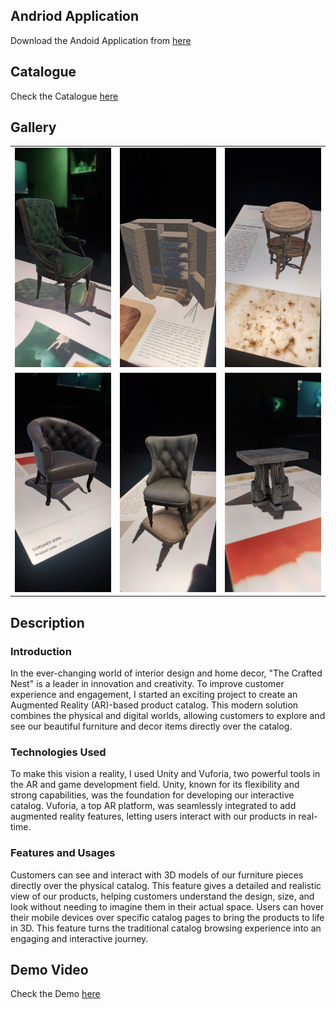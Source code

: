 ## Andriod Application
Download the Andoid Application from <a  href="https://github.com/SoumyaratnaDebnath/The-Crafted-Nest-AR-Catalogue/blob/main/The%20Crafted%20Nest%20AR%20Companion.apk" > here  </a>


## Catalogue
Check the Catalogue <a href="https://github.com/SoumyaratnaDebnath/The-Crafted-Nest-AR-Catalogue/blob/main/The%20Crafted%20Nest%20Catalogue.pdf" >here</a>

## Gallery
<table>
  <tr>
    <td><img src="images/image (1).png" alt="Banner" style="width:100%"></td>
    <td><img src="images/image (2).png" alt="1" style="width:100%"></td>
    <td><img src="images/image (3).png" alt="2" style="width:100%"></td>
  </tr>
  <tr>
    <td><img src="images/image (4).png" alt="3" style="width:100%"></td>
    <td><img src="images/image (5).png" alt="4" style="width:100%"></td>
    <td><img src="images/image (1).jpg" alt="5" style="width:100%"></td>
  </tr>
</table>

## Description
### Introduction

In the ever-changing world of interior design and home decor, "The Crafted Nest" is a leader in innovation and creativity. To improve customer experience and engagement, I started an exciting project to create an Augmented Reality (AR)-based product catalog. This modern solution combines the physical and digital worlds, allowing customers to explore and see our beautiful furniture and decor items directly over the catalog.

### Technologies Used

To make this vision a reality, I used Unity and Vuforia, two powerful tools in the AR and game development field. Unity, known for its flexibility and strong capabilities, was the foundation for developing our interactive catalog. Vuforia, a top AR platform, was seamlessly integrated to add augmented reality features, letting users interact with our products in real-time.

### Features and Usages

Customers can see and interact with 3D models of our furniture pieces directly over the physical catalog. This feature gives a detailed and realistic view of our products, helping customers understand the design, size, and look without needing to imagine them in their actual space. Users can hover their mobile devices over specific catalog pages to bring the products to life in 3D. This feature turns the traditional catalog browsing experience into an engaging and interactive journey.

## Demo Video
Check the Demo <a href="https://www.youtube.com/embed/Mp3qIFj0f9M" >here</a>

